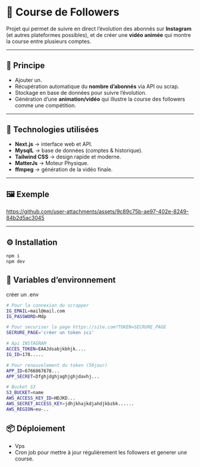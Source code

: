 # 🏁 Course de Followers

Projet qui permet de suivre en direct l’évolution des abonnés sur **Instagram** (et autres plateformes possibles), et de créer une **vidéo animée** qui montre la course entre plusieurs comptes.

---

## 🚀 Principe
- Ajouter un.  
- Récupération automatique du **nombre d’abonnés** via API ou scrap.  
- Stockage en base de données pour suivre l’évolution.  
- Génération d’une **animation/vidéo** qui illustre la course des followers comme une compétition.

---

## 🔧 Technologies utilisées
- **Next.js** → interface web et API.  
- **MysqlL** → base de données (comptes & historique).  
- **Tailwind CSS** → design rapide et moderne.  
- **MatterJs** → Moteur Physique.  
- **ffmpeg** → génération de la vidéo finale.  

---

## 🖼️ Exemple
 

https://github.com/user-attachments/assets/9c89c75b-ae97-402e-8249-84b2d5ac3045



---

## ⚙️ Installation
```bash
npm i
npm dev
```

## 🔐 Variables d’environnement
créer un .env
```bash
# Pour la connexion du scrapper
IG_EMAIL=mail@mail.com
IG_PASSWORD=Mdp

# Pour securiser la page https://site.com?TOKEN=SECRURE_PAGE
SECRURE_PAGE='créer un token ici'

# Api INSTAGRAM
ACCES_TOKEN=EAAJdsabjkbhjk....
IG_ID=178.....

# Pour renouvelement du token (50jour)
APP_ID=6766867678...
APP_SECRET=Dfghjdghjaghjghjdavhj...

# Bucket S3
S3_BUCKET=name
AWS_ACCESS_KEY_ID=HDJKD...
AWS_SECRET_ACCESS_KEY=jdhjkhajkdjahdjkbzbk......
AWS_REGION=eu-..

```

## 📦 Déploiement

- Vps
- Cron job pour mettre à jour régulièrement les followers et generer une course.



